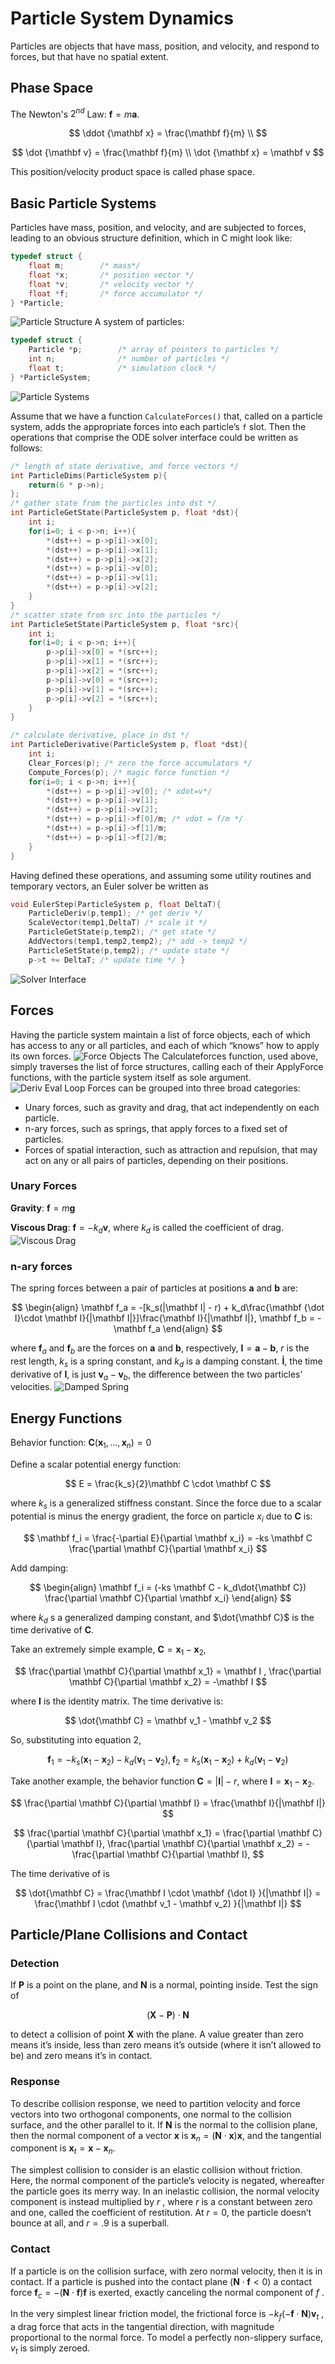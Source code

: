 # Particle System Dynamics

Particles are objects that have mass, position, and velocity, and respond to forces, but that have no spatial extent.

## Phase Space

The Newton's $2^{nd}$ Law: $\mathbf {f} = m\mathbf a$.

$$
\ddot {\mathbf x} = \frac{\mathbf f}{m} \\
$$

$$
\dot {\mathbf v} = \frac{\mathbf f}{m} \\
\dot {\mathbf x} = \mathbf v
$$

This position/velocity product space is called phase space.

## Basic Particle Systems

Particles have mass, position, and velocity, and are subjected to forces, leading to an obvious structure definition, which in C might look like:

```c
typedef struct {
    float m;        /* mass*/
    float *x;       /* position vector */
    float *v;       /* velocity vector */
    float *f;       /* force accumulator */
} *Particle;
```

![Particle Structure](./images/2-0.png)
A system of particles:

```c
typedef struct {
    Particle *p;        /* array of pointers to particles */
    int n;              /* number of particles */
    float t;            /* simulation clock */
} *ParticleSystem;
```

![Particle Systems](./images/2-1.png)

Assume that we have a function `CalculateForces()` that, called on a particle system, adds the appropriate forces into each particle’s `f` slot. Then the operations that comprise the ODE solver interface could be written as follows:

```c
/* length of state derivative, and force vectors */
int ParticleDims(ParticleSystem p){
    return(6 * p->n);
};
/* gather state from the particles into dst */
int ParticleGetState(ParticleSystem p, float *dst){
    int i;
    for(i=0; i < p->n; i++){
        *(dst++) = p->p[i]->x[0];
        *(dst++) = p->p[i]->x[1];
        *(dst++) = p->p[i]->x[2];
        *(dst++) = p->p[i]->v[0];
        *(dst++) = p->p[i]->v[1];
        *(dst++) = p->p[i]->v[2];
    }
}
/* scatter state from src into the particles */
int ParticleSetState(ParticleSystem p, float *src){
    int i;
    for(i=0; i < p->n; i++){
        p->p[i]->x[0] = *(src++);
        p->p[i]->x[1] = *(src++);
        p->p[i]->x[2] = *(src++);
        p->p[i]->v[0] = *(src++);
        p->p[i]->v[1] = *(src++);
        p->p[i]->v[2] = *(src++);
    }
}

/* calculate derivative, place in dst */
int ParticleDerivative(ParticleSystem p, float *dst){
    int i;
    Clear_Forces(p); /* zero the force accumulators */
    Compute_Forces(p); /* magic force function */
    for(i=0; i < p->n; i++){
        *(dst++) = p->p[i]->v[0]; /* xdot=v*/
        *(dst++) = p->p[i]->v[1];
        *(dst++) = p->p[i]->v[2];
        *(dst++) = p->p[i]->f[0]/m; /* vdot = f/m */
        *(dst++) = p->p[i]->f[1]/m;
        *(dst++) = p->p[i]->f[2]/m;
    }
}
```

Having defined these operations, and assuming some utility routines and temporary vectors, an Euler solver be written as

```c
void EulerStep(ParticleSystem p, float DeltaT){
    ParticleDeriv(p,temp1); /* get deriv */
    ScaleVector(temp1,DeltaT) /* scale it */
    ParticleGetState(p,temp2); /* get state */
    AddVectors(temp1,temp2,temp2); /* add -> temp2 */
    ParticleSetState(p,temp2); /* update state */
    p->t += DeltaT; /* update time */ }
```

![Solver Interface](./images/2-2.png)

## Forces

Having the particle system maintain a list of force objects, each of which has access to any or all particles, and each of which “knows” how to apply its own forces.
![Force Objects](./images/2-3.png)
The Calculateforces function, used above, simply traverses the list of force structures, calling each of their ApplyForce functions, with the particle system itself as sole argument.
![Deriv Eval Loop](./images/2-4.png)
Forces can be grouped into three broad categories:

- Unary forces, such as gravity and drag, that act independently on each particle.
- n-ary forces, such as springs, that apply forces to a fixed set of particles.
- Forces of spatial interaction, such as attraction and repulsion, that may act on any or all pairs of particles, depending on their positions.

### Unary Forces

**Gravity**: $\mathbf f = m\mathbf g$

**Viscous Drag**: $\mathbf f = -k_d \mathbf v$, where $k_d$ is called the coefficient of drag.
![Viscous Drag](./images/2-5.png)

### n-ary forces

The spring forces between a pair of particles at positions $\mathbf a$ and $\mathbf b$ are:

$$
\begin{align}
\mathbf f_a = -[k_s(|\mathbf I| - r) + k_d\frac{\mathbf {\dot I}\cdot \mathbf I}{|\mathbf I|}]\frac{\mathbf I}{|\mathbf I|}, \mathbf f_b = -\mathbf f_a
\end{align}
$$

where $\mathbf f_a$ and $\mathbf f_b$ are the forces on $\mathbf a$ and $\mathbf b$, respectively, $\mathbf I = \mathbf a - \mathbf b$, $r$ is the rest length, $k_s$ is a spring constant, and $k_d$ is a damping constant. $\mathbf {\dot I}$, the time derivative of $\mathbf I$, is just $\mathbf v_a - \mathbf v_b$, the difference between the two particles’ velocities.
![Damped Spring](./images/2-6.png)

## Energy Functions

Behavior function: $\mathbf C(\mathbf x_1,...,\mathbf x_n) = 0$

Define a scalar potential energy function:

$$
E = \frac{k_s}{2}\mathbf C \cdot \mathbf C
$$

where $k_s$ is a generalized stiffness constant. Since the force due to a scalar potential is minus the energy gradient, the force on particle $x_i$ due to $\mathbf C$ is:

$$
\mathbf f_i = \frac{-\partial E}{\partial \mathbf x_i} = -ks \mathbf C \frac{\partial \mathbf C}{\partial \mathbf x_i}
$$

Add damping:

$$
\begin{align}
\mathbf f_i = (-ks \mathbf C - k_d\dot{\mathbf C}) \frac{\partial \mathbf C}{\partial \mathbf x_i}
\end{align}
$$

where $k_d$ s a generalized damping constant, and $\dot{\mathbf C}$ is the time derivative of $\mathbf C$.

Take an extremely simple example, $\mathbf C = \mathbf x_1 - \mathbf x_2$,

$$
\frac{\partial \mathbf C}{\partial \mathbf x_1} = \mathbf I , \frac{\partial \mathbf C}{\partial \mathbf x_2} = -\mathbf I
$$

where $\mathbf I$ is the identity matrix. The time derivative is:

$$
\dot{\mathbf C} = \mathbf v_1 - \mathbf v_2
$$

So, substituting into equation 2,

$$
\mathbf f_1 = -k_s(\mathbf x_1 - \mathbf x_2) - k_d(\mathbf v_1 - \mathbf v_2),
\mathbf f_2 = k_s(\mathbf x_1 - \mathbf x_2) + k_d(\mathbf v_1 - \mathbf v_2)
$$

Take another example, the behavior function $\mathbf C = |\mathbf I| - r$, where $\mathbf I = \mathbf x_1 - \mathbf x_2$.

$$
\frac{\partial \mathbf C}{\partial \mathbf I} = \frac{\mathbf I}{|\mathbf I|}
$$

$$
\frac{\partial \mathbf C}{\partial \mathbf x_1} = \frac{\partial \mathbf C}{\partial \mathbf I},
\frac{\partial \mathbf C}{\partial \mathbf x_2} = -\frac{\partial \mathbf C}{\partial \mathbf I},
$$

The time derivative of is

$$
\dot{\mathbf C} = \frac{\mathbf I \cdot \mathbf {\dot I} }{|\mathbf I|} = \frac{\mathbf I \cdot (\mathbf v_1 - \mathbf v_2) }{|\mathbf I|}
$$

## Particle/Plane Collisions and Contact

### Detection

If **P** is a point on the plane, and **N** is a normal, pointing inside. Test the sign of

$$
(\mathbf X - \mathbf P) \cdot \mathbf N
$$

to detect a collision of point **X** with the plane.
A value greater than zero means it’s inside, less than zero means it’s outside (where it isn’t allowed to be) and zero means it’s in contact.

### Response

To describe collision response, we need to partition velocity and force vectors into two orthogonal components, one normal to the collision surface, and the other parallel to it. If **N** is the normal to the collision plane, then the normal component of a vector **x** is $\mathbf x_n = (\mathbf N \cdot \mathbf x)\mathbf x$, and the tangential component is $\mathbf x_t = \mathbf x - \mathbf x_n$.

The simplest collision to consider is an elastic collision without friction. Here, the normal component of the particle’s velocity is negated, whereafter the particle goes its merry way. In an inelastic collision, the normal velocity component is instead multiplied by $r$ , where $r$ is a constant between zero and one, called the coefficient of restitution. At $r = 0$, the particle doesn’t bounce at all, and $r = .9$ is a superball.

### Contact

If a particle is on the collision surface, with zero normal velocity, then it is in contact. If a particle is pushed into the contact plane $(\mathbf N \cdot \mathbf f < 0)$ a contact force $\mathbf f_c = -(\mathbf N \cdot \mathbf f)\mathbf f$ is exerted, exactly canceling the normal component of $f$ .

In the very simplest linear friction model, the frictional force is $-k_f(-\mathbf f \cdot \mathbf N)\mathbf v_t$ , a drag force that acts in the tangential direction, with magnitude proportional to the normal force. To model a perfectly non-slippery surface, $v_t$ is simply zeroed.
